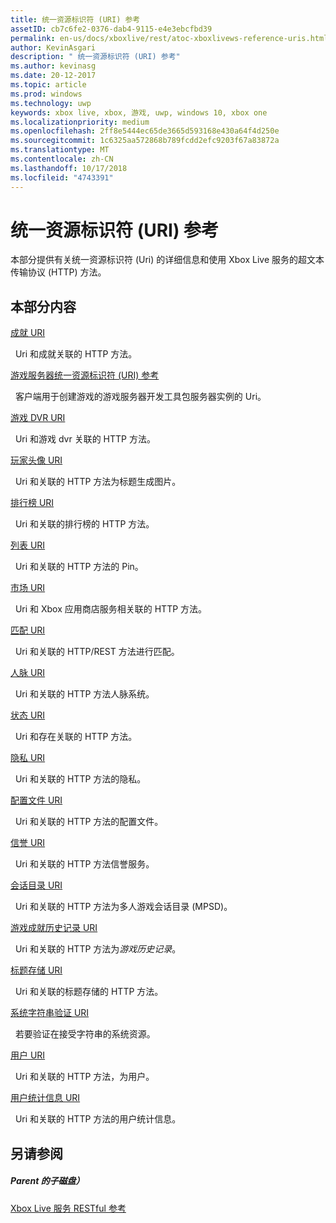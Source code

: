 ```yaml
---
title: 统一资源标识符 (URI) 参考
assetID: cb7c6fe2-0376-dab4-9115-e4e3ebcfbd39
permalink: en-us/docs/xboxlive/rest/atoc-xboxlivews-reference-uris.html
author: KevinAsgari
description: " 统一资源标识符 (URI) 参考"
ms.author: kevinasg
ms.date: 20-12-2017
ms.topic: article
ms.prod: windows
ms.technology: uwp
keywords: xbox live, xbox, 游戏, uwp, windows 10, xbox one
ms.localizationpriority: medium
ms.openlocfilehash: 2ff8e5444ec65de3665d593168e430a64f4d250e
ms.sourcegitcommit: 1c6325aa572868b789fcdd2efc9203f67a83872a
ms.translationtype: MT
ms.contentlocale: zh-CN
ms.lasthandoff: 10/17/2018
ms.locfileid: "4743391"
---
```

# <a name="universal-resource-identifier-uri-reference"></a>统一资源标识符 (URI) 参考

本部分提供有关统一资源标识符 (Uri) 的详细信息和使用 Xbox Live 服务的超文本传输协议 (HTTP) 方法。

<a id="ID4EAB"></a>


## <a name="in-this-section"></a>本部分内容

[成就 URI](achievements/atoc-reference-achievementsv2.md)

&nbsp;&nbsp;Uri 和成就关联的 HTTP 方法。

[游戏服务器统一资源标识符 (URI) 参考](gsdk/atoc-gsdk-uri-reference.md)

&nbsp;&nbsp;客户端用于创建游戏的游戏服务器开发工具包服务器实例的 Uri。

[游戏 DVR URI](dvr/atoc-reference-dvr.md)

&nbsp;&nbsp;Uri 和游戏 dvr 关联的 HTTP 方法。

[玩家头像 URI](gamerpic/atoc-reference-gamerpic.md)

&nbsp;&nbsp;Uri 和关联的 HTTP 方法为标题生成图片。

[排行榜 URI](leaderboard/atoc-reference-leaderboard.md)

&nbsp;&nbsp;Uri 和关联的排行榜的 HTTP 方法。

[列表 URI](lists/atoc-reference-lists.md)

&nbsp;&nbsp;Uri 和关联的 HTTP 方法的 Pin。

[市场 URI](marketplace/atoc-reference-marketplace.md)

&nbsp;&nbsp;Uri 和 Xbox 应用商店服务相关联的 HTTP 方法。

[匹配 URI](matchtickets/atoc-reference-matchtickets.md)

&nbsp;&nbsp;Uri 和关联的 HTTP/REST 方法进行匹配。

[人脉 URI](people/atoc-reference-people.md)

&nbsp;&nbsp;Uri 和关联的 HTTP 方法人脉系统。

[状态 URI](presence/atoc-reference-presence.md)

&nbsp;&nbsp;Uri 和存在关联的 HTTP 方法。

[隐私 URI](privacy/atoc-reference-privacyv2.md)

&nbsp;&nbsp;Uri 和关联的 HTTP 方法的隐私。

[配置文件 URI](profileV2/atoc-reference-profiles.md)

&nbsp;&nbsp;Uri 和关联的 HTTP 方法的配置文件。

[信誉 URI](reputation/atoc-reference-reputation.md)

&nbsp;&nbsp;Uri 和关联的 HTTP 方法信誉服务。

[会话目录 URI](sessiondirectory/atoc-reference-sessiondirectory.md)

&nbsp;&nbsp;Uri 和关联的 HTTP 方法为多人游戏会话目录 (MPSD)。

[游戏成就历史记录 URI](titlehistory/atoc-reference-titlehistoryv2.md)

&nbsp;&nbsp;Uri 和关联的 HTTP 方法为*游戏历史记录*。

[标题存储 URI](storage/atoc-reference-storagev2.md)

&nbsp;&nbsp;Uri 和关联的标题存储的 HTTP 方法。

[系统字符串验证 URI](stringserver/atoc-reference-systemstringsvalidate.md)

&nbsp;&nbsp;若要验证在接受字符串的系统资源。

[用户 URI](users/atoc-reference-users.md)

&nbsp;&nbsp;Uri 和关联的 HTTP 方法，为用户。

[用户统计信息 URI](userstats/atoc-reference-userstats.md)

&nbsp;&nbsp;Uri 和关联的 HTTP 方法的用户统计信息。

<a id="ID4E5C"></a>


## <a name="see-also"></a>另请参阅

<a id="ID4EAD"></a>


##### <a name="parent"></a>Parent 的子磁盘）

[Xbox Live 服务 RESTful 参考](../atoc-xboxlivews-reference.md)
